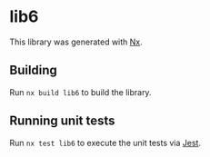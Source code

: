 # lib6

This library was generated with [Nx](https://nx.dev).

## Building

Run `nx build lib6` to build the library.

## Running unit tests

Run `nx test lib6` to execute the unit tests via [Jest](https://jestjs.io).
